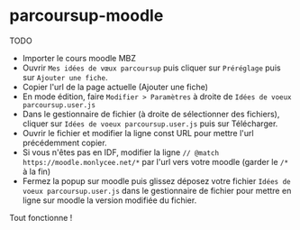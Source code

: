 # parcoursup-moodle

TODO

- Importer le cours moodle MBZ
- Ouvrir `Mes idées de vœux parcoursup` puis cliquer sur `Préréglage` puis sur `Ajouter une fiche`.
- Copier l'url de la page actuelle (Ajouter une fiche)
- En mode édition, faire `Modifier > Paramètres` à droite de `Idées de voeux parcoursup.user.js`
- Dans le gestionnaire de fichier (à droite de sélectionner des fichiers), cliquer sur `Idées de voeux parcoursup.user.js` puis sur Télécharger.
- Ouvrir le fichier et modifier la ligne const URL pour mettre l'url précédemment copier.
- Si vous n'êtes pas en IDF, modifier la ligne `// @match https://moodle.monlycee.net/*` par l'url vers votre moodle (garder le `/*` à la fin)
- Fermez la popup sur moodle puis glissez déposez votre fichier `Idées de voeux parcoursup.user.js` dans le gestionnaire de fichier pour mettre en ligne sur moodle la version modifiée du fichier.

Tout fonctionne !
